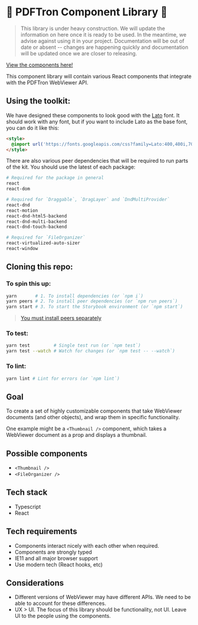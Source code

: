 # 🚧 PDFTron Component Library 🚧

> This library is under heavy construction. We will update the information on
> here once it is ready to be used. In the meantime, we advise against using it
> in your project. Documentation will be out of date or absent -- changes are
> happening quickly and documentation will be updated once we are closer to
> releasing.

[View the components here!](https://xododocs.github.io/component-library)

This component library will contain various React components that integrate with
the PDFTron WebViewer API.

## Using the toolkit:

We have designed these components to look good with the
[Lato](https://fonts.google.com/specimen/Lato) font. It should work with any
font, but if you want to include Lato as the base font, you can do it like this:

```html
<style>
  @import url('https://fonts.googleapis.com/css?family=Lato:400,400i,700,700i&display=swap');
</style>
```

There are also various peer dependencies that will be required to run parts of
the kit. You should use the latest of each package:

```sh
# Required for the package in general
react
react-dom

# Required for `Draggable`, `DragLayer` and `DndMultiProvider`
react-dnd
react-motion
react-dnd-html5-backend
react-dnd-multi-backend
react-dnd-touch-backend

# Required for `FileOrganizer`
react-virtualized-auto-sizer
react-window
```

## Cloning this repo:

### To spin this up:

```sh
yarn       # 1. To install dependencies (or `npm i`)
yarn peers # 2. To install peer dependencies (or `npm run peers`)
yarn start # 3. To start the Storybook environment (or `npm start`)
```

> [You must install peers separately](https://github.com/yarnpkg/yarn/issues/1503)

### To test:

```sh
yarn test         # Single test run (or `npm test`)
yarn test --watch # Watch for changes (or `npm test -- --watch`)
```

### To lint:

```sh
yarn lint # Lint for errors (or `npm lint`)
```

## Goal

To create a set of highly customizable components that take WebViewer documents
(and other objects), and wrap them in specific functionality.

One example might be a `<Thumbnail />` component, which takes a WebViewer
document as a prop and displays a thumbnail.

## Possible components

- `<Thumbnail />`
- `<FileOrganizer />`

## Tech stack

- Typescript
- React

## Tech requirements

- Components interact nicely with each other when required.
- Components are strongly typed
- IE11 and all major browser support
- Use modern tech (React hooks, etc)

## Considerations

- Different versions of WebViewer may have different APIs. We need to be able to
  account for these differences.
- UX > UI. The focus of this library should be functionality, not UI. Leave UI
  to the people using the components.
